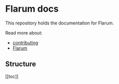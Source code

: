 # Flarum docs

This repository holds the documentation for Flarum.

Read more about:

- [contributing](contributing.md)
- [Flarum](http://flarum.org)

## Structure

[[toc]]
